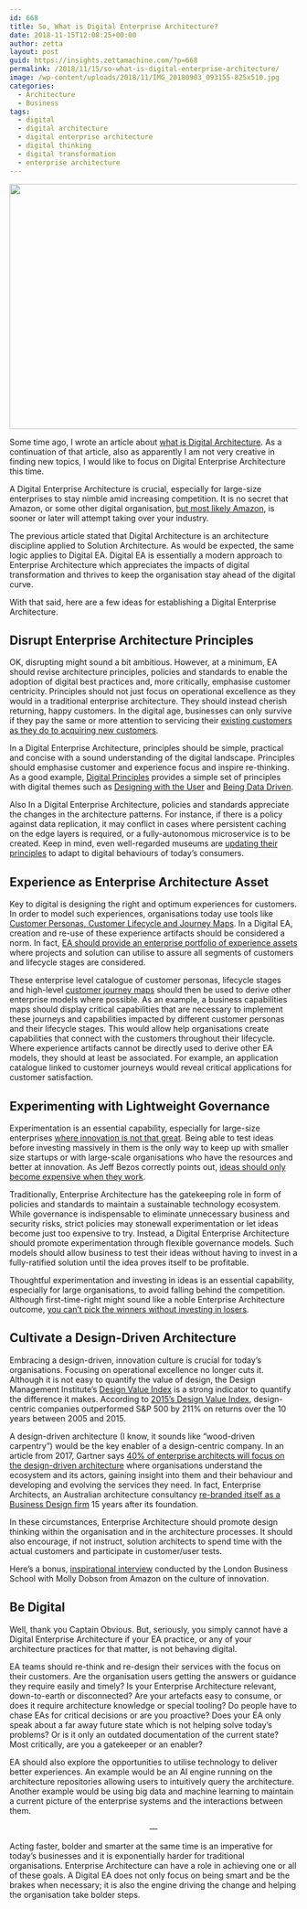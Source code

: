 ```yaml
---
id: 668
title: So, What is Digital Enterprise Architecture?
date: 2018-11-15T12:08:25+00:00
author: zetta
layout: post
guid: https://insights.zettamachine.com/?p=668
permalink: /2018/11/15/so-what-is-digital-enterprise-architecture/
image: /wp-content/uploads/2018/11/IMG_20180903_093155-825x510.jpg
categories:
  - Architecture
  - Business
tags:
  - digital
  - digital architecture
  - digital enterprise architecture
  - digital thinking
  - digital transformation
  - enterprise architecture
---
```

<img class="aligncenter size-full wp-image-677" src="https://i1.wp.com/insights.zettamachine.com/wp-content/uploads/2018/11/IMG_20180903_093157.jpg?resize=660%2C429&#038;ssl=1" alt="" width="660" height="429" srcset="https://i1.wp.com/insights.zettamachine.com/wp-content/uploads/2018/11/IMG_20180903_093157.jpg?w=1200&ssl=1 1200w, https://i1.wp.com/insights.zettamachine.com/wp-content/uploads/2018/11/IMG_20180903_093157.jpg?resize=300%2C195&ssl=1 300w, https://i1.wp.com/insights.zettamachine.com/wp-content/uploads/2018/11/IMG_20180903_093157.jpg?resize=768%2C499&ssl=1 768w, https://i1.wp.com/insights.zettamachine.com/wp-content/uploads/2018/11/IMG_20180903_093157.jpg?resize=1024%2C666&ssl=1 1024w" sizes="(max-width: 660px) 100vw, 660px" data-recalc-dims="1" />

Some time ago, I wrote an article about [what is Digital Architecture](https://www.linkedin.com/pulse/what-digital-architecture-anyway-mehmet-akyuz/). As a continuation of that article, also as apparently I am not very creative in finding new topics, I would like to focus on Digital Enterprise Architecture this time.

A Digital Enterprise Architecture is crucial, especially for large-size enterprises to stay nimble amid increasing competition. It is no secret that Amazon, or some other digital organisation, [but most likely Amazon](https://www.businessinsider.com/amazon-is-killing-these-7-companies-2017-7//?r=AU&IR=T), is sooner or later will attempt taking over your industry.

The previous article stated that Digital Architecture is an architecture discipline applied to Solution Architecture. As would be expected, the same logic applies to Digital EA. Digital EA is essentially a modern approach to Enterprise Architecture which appreciates the impacts of digital transformation and thrives to keep the organisation stay ahead of the digital curve.

With that said, here are a few ideas for establishing a Digital Enterprise Architecture.

## Disrupt Enterprise Architecture Principles

OK, disrupting might sound a bit ambitious. However, at a minimum, EA should revise architecture principles, policies and standards to enable the adoption of digital best practices and, more critically, emphasise customer centricity. Principles should not just focus on operational excellence as they would in a traditional enterprise architecture. They should instead cherish returning, happy customers. In the digital age, businesses can only survive if they pay the same or more attention to servicing their [existing customers as they do to acquiring new customers](http://digitalmarketingmagazine.co.uk/customer-experience/return-on-experience-is-the-new-roi/3315).

In a Digital Enterprise Architecture, principles should be simple, practical and concise with a sound understanding of the digital landscape. Principles should emphasise customer and experience focus and inspire re-thinking. As a good example, [Digital Principles](https://digitalprinciples.org/) provides a simple set of principles with digital themes such as [Designing with the User](https://digitalprinciples.org/principle/design-with-the-user/) and [Being Data Driven](https://digitalprinciples.org/principle/be-data-driven/).

Also In a Digital Enterprise Architecture, policies and standards appreciate the changes in the architecture patterns. For instance, if there is a policy against data replication, it may conflict in cases where persistent caching on the edge layers is required, or a fully-autonomous microservice is to be created. Keep in mind, even well-regarded museums are [updating their principles](https://www.youtube.com/watch?v=Qx_r-dP22Ps) to adapt to digital behaviours of today&#8217;s consumers.

## Experience as Enterprise Architecture Asset

Key to digital is designing the right and optimum experiences for customers. In order to model such experiences, organisations today use tools like [Customer Personas, Customer Lifecycle and Journey Maps](http://beyondthearc.com/blog/2014/customer-experience/improve-customer-experience-with-personas-and-journey-maps#sthash.ynuBiWXk.dpbs). In a Digital EA, creation and re-use of these experience artifacts should be considered a norm. In fact, [EA should provide an enterprise portfolio of experience assets](https://searchcio.techtarget.com/tip/Why-EA-should-take-the-lead-on-improving-customer-experience) where projects and solution can utilise to assure all segments of customers and lifecycle stages are considered.

These enterprise level catalogue of customer personas, lifecycle stages and high-level [customer journey maps](https://www.orbussoftware.com/blog/customer-journey-maps-in-the-ea-space/) should then be used to derive other enterprise models where possible. As an example, a business capabilities maps should display critical capabilities that are necessary to implement these journeys and capabilities impacted by different customer personas and their lifecycle stages. This would allow help organisations create capabilities that connect with the customers throughout their lifecycle. Where experience artifacts cannot be directly used to derive other EA models, they should at least be associated. For example, an application catalogue linked to customer journeys would reveal critical applications for customer satisfaction.

## Experimenting with Lightweight Governance

Experimentation is an essential capability, especially for large-size enterprises [where innovation is not that great](https://www.forbes.com/sites/georgedeeb/2014/01/08/the-five-reasons-big-companies-struggle-with-innovation/#4bd926b62958). Being able to test ideas before investing massively in them is the only way to keep up with smaller size startups or with large-scale organisations who have the resources and better at innovation. As Jeff Bezos correctly points out, [ideas should only become expensive when they work](https://www.cnbc.com/video/2018/09/19/amazons-bezos-says-you-cant-invent-without-experimenting.html).

Traditionally, Enterprise Architecture has the gatekeeping role in form of policies and standards to maintain a sustainable technology ecosystem. While governance is indispensable to eliminate unnecessary business and security risks, strict policies may stonewall experimentation or let ideas become just too expensive to try. Instead, a Digital Enterprise Architecture should promote experimentation through flexible governance models. Such models should allow business to test their ideas without having to invest in a fully-ratified solution until the idea proves itself to be profitable.

Thoughtful experimentation and investing in ideas is an essential capability, especially for large organisations, to avoid falling behind the competition. Although first-time-right might sound like a noble Enterprise Architecture outcome, [you can’t pick the winners without investing in losers](https://thinkgrowth.org/why-cant-nestle-produce-another-nespresso-e2aeb3a5e086).

## Cultivate a Design-Driven Architecture

Embracing a design-driven, innovation culture is crucial for today&#8217;s organisations. Focusing on operational excellence no longer cuts it. Although it is not easy to quantify the value of design, the Design Management Institute&#8217;s [Design Value Index](https://www.dmi.org/page/DesignValue) is a strong indicator to quantify the difference it makes. According to [2015&#8217;s Design Value Index](https://www.dmi.org/page/2015DVIandOTW), design-centric companies outperformed S&P 500 by 211% on returns over the 10 years between 2005 and 2015.

A design-driven architecture (I know, it sounds like &#8220;wood-driven carpentry&#8221;) would be the key enabler of a design-centric company. In an article from 2017, Gartner says [40% of enterprise architects will focus on the design-driven architecture](https://www.gartner.com/smarterwithgartner/the-evolution-of-enterprise-architecture/) where organisations understand the ecosystem and its actors, gaining insight into them and their behaviour and developing and evolving the services they need. In fact, Enterprise Architects, an Australian architecture consultancy [re-branded itself as a Business Design firm](http://www.fromhereon.com/about-us/#our-journey) 15 years after its foundation.

In these circumstances, Enterprise Architecture should promote design thinking within the organisation and in the architecture processes. It should also encourage, if not instruct, solution architects to spend time with the actual customers and participate in customer/user tests.

Here&#8217;s a bonus, [inspirational interview](https://www.youtube.com/watch?v=GNjmCewxyo0) conducted by the London Business School with Molly Dobson from Amazon on the culture of innovation.

## Be Digital

Well, thank you Captain Obvious. But, seriously, you simply cannot have a Digital Enterprise Architecture if your EA practice, or any of your architecture practices for that matter, is not behaving digital.

EA teams should re-think and re-design their services with the focus on their customers. Are the organisation users getting the answers or guidance they require easily and timely? Is your Enterprise Architecture relevant, down-to-earth or disconnected? Are your artefacts easy to consume, or does it require architecture knowledge or special tooling? Do people have to chase EAs for critical decisions or are you proactive? Does your EA only speak about a far away future state which is not helping solve today&#8217;s problems? Or is it only an outdated documentation of the current state? Most critically, are you a gatekeeper or an enabler?

EA should also explore the opportunities to utilise technology to deliver better experiences. An example would be an AI engine running on the architecture repositories allowing users to intuitively query the architecture. Another example would be using big data and machine learning to maintain a current picture of the enterprise systems and the interactions between them.

<p style="text-align: center;">
  &#8212;
</p>

Acting faster, bolder and smarter at the same time is an imperative for today&#8217;s businesses and it is exponentially harder for traditional organisations. Enterprise Architecture can have a role in achieving one or all of these goals. A Digital EA does not only focus on being smart and be the brakes when necessary; it is also the engine driving the change and helping the organisation take bolder steps.